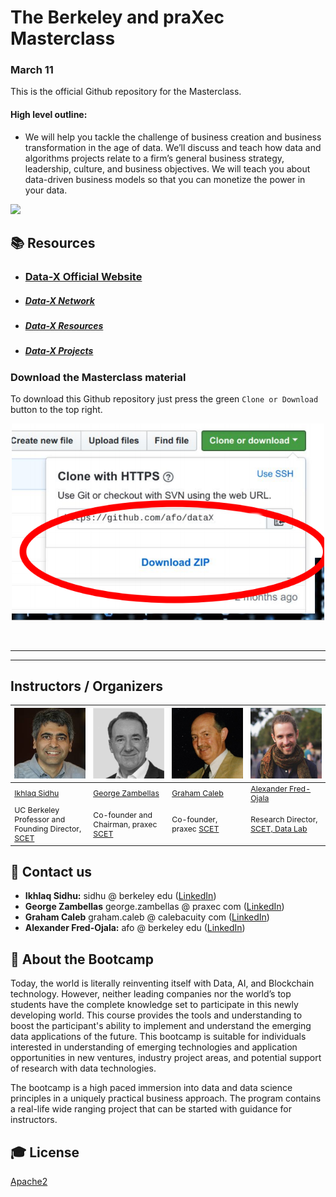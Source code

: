 The Berkeley and praXec Masterclass
=======================

### March 11

This is the official Github repository for the Masterclass.

#### High level outline:
* We will help you tackle the challenge of business creation and business transformation in the age of data. We’ll discuss and teach how data and algorithms projects relate to a firm’s general business strategy, leadership, culture, and business objectives. We will teach you about data-driven business models so that you can monetize the power in your data.

<a href='https://data-x.blog'>
<img src='https://img.shields.io/badge/Data--X-Berkeley-yellow.svg'>
</a>


## 📚 Resources

* ### [Data-X Official Website](https://data-x.blog/)
* ##### [Data-X Network](https://data-x.blog/advisors/)
* ##### [Data-X Resources](https://data-x.blog/resources/)
* ##### [Data-X Projects](https://data-x.blog/projects/)


### Download the Masterclass material

To download this Github repository just press the green `Clone or Download` button to the top right.

<p align='center'>
   <img src="./imgs/zip.png" alt="download" width='500px'>
</p>
<br>





___

<!---## 📝 Masterclass Schedule

<p align='center'>
   <img src="./imgs/sched.png" alt="download" width='900px'>
</p>
<br>--->

---

## Instructors / Organizers

<table style="table-layout: fixed; font-size: 88%;">
  <thead>
    <tr>
      <th style="width: 20%;"><img src="imgs/ikhlaq.jpeg" alt="Ikhlaq Sidhu" width=150px></th>
      <th style="width: 20%;"><img src="imgs/george.jpeg" alt="George" width=150px></th>
      <th style="width: 20%;"><img src="imgs/graham.jpeg" alt="Graham" width=220px></th>
      <th style="width: 20%;"><img src="imgs/alex.jpg" alt="Alexander Fred-Ojala" width=150px></th>
    </tr>
  </thead>
  <tbody>
    <tr>
      <td><a href="https://www.linkedin.com/in/sidhu/">Ikhlaq Sidhu</a></td>
      <td><a href="https://www.linkedin.com/in/sir-george-zambellas-dsc-fraes-57930711a/">George Zambellas</a></td>
      <td><a href="https://www.linkedin.com/in/graham-caleb-78282a5b/">Graham Caleb</a></td>
      <td><a href="https://www.linkedin.com/in/alexanderfo">Alexander Fred-Ojala</a></td>
    </tr>
    <tr>
      <td>UC Berkeley Professor and Founding Director, <a href="https://scet.berkeley.edu/">SCET</a></td>
      <td>Co-founder and Chairman, praxec <a href="https://www.praxec.com/">SCET</a></td>
      <td>Co-founder, praxec <a href="https://www.praxec.com/">SCET</a></td>
      <td>Research Director, <a href="http://scet.berkeley.edu/data-lab">SCET, Data Lab</a></td>
    </tr>
  </tbody>
</table>




## 📧 Contact us

- **Ikhlaq Sidhu:** sidhu @ berkeley edu ([LinkedIn](https://www.linkedin.com/in/ikhlaq/))
- **George Zambellas** 	george.zambellas @ praxec com ([LinkedIn](https://www.linkedin.com/in/sir-george-zambellas-dsc-fraes-57930711a/))
- **Graham Caleb** graham.caleb @ calebacuity com ([LinkedIn](https://www.linkedin.com/in/graham-caleb-78282a5b/))
- **Alexander Fred-Ojala:** afo @ berkeley edu ([LinkedIn](https://www.linkedin.com/in/alexanderfo/))

## 📁 About the Bootcamp

Today, the world is literally reinventing itself with Data, AI, and Blockchain technology.  However, neither leading companies nor the world’s top students have the complete knowledge set to participate in this newly developing world.  This course provides the tools and understanding to boost the participant's ability to implement and understand the emerging data applications of the future.  This bootcamp is suitable for individuals interested in understanding of emerging technologies and application opportunities in new ventures, industry project areas, and potential support of research with data technologies.

The bootcamp is a high paced immersion into data and data science principles in a uniquely practical business approach.  The program contains a real-life wide ranging project that can be started with guidance for instructors.

## 🎓 License

[Apache2](https://www.apache.org/licenses/LICENSE-2.0)

